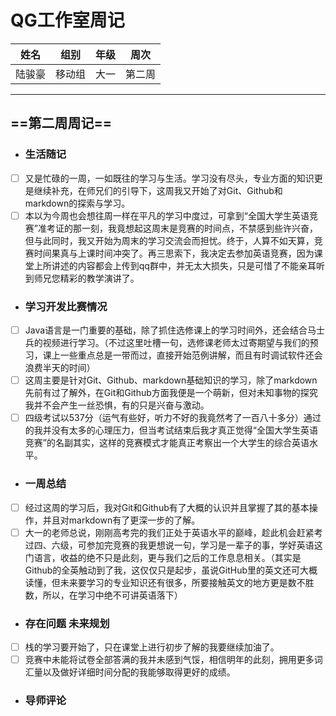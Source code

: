 # QG工作室周记
姓名|组别|年级|周次
---|---|---|---
| 陆骏豪|移动组|大一|第二周|
---
## ==第二周周记==
- ### 生活随记
- [ ] 又是忙碌的一周，一如既往的学习与生活。学习没有尽头，专业方面的知识更是继续补充，在师兄们的引导下，这周我又开始了对Git、Github和markdown的探索与学习。
- [ ] 本以为今周也会想往周一样在平凡的学习中度过，可拿到“全国大学生英语竞赛”准考证的那一刻，我竟想起这周末是竞赛的时间点，不禁感到些许兴奋，但与此同时，我又开始为周末的学习交流会而担忧。终于，人算不如天算，竞赛时间果真与上课时间冲突了。再三思索下，我决定去参加英语竞赛，因为课堂上所讲述的内容都会上传到qq群中，并无太大损失，只是可惜了不能亲耳听到师兄您精彩的教学演讲了。
- ### 学习开发比赛情况
- [ ] Java语言是一门重要的基础，除了抓住选修课上的学习时间外，还会结合马士兵的视频进行学习。（不过这里吐槽一句，选修课老师太过寄期望与我们的预习，课上一些重点总是一带而过，直接开始范例讲解，而且有时调试软件还会浪费半天的时间）
- [ ] 这周主要是针对Git、Github、markdown基础知识的学习，除了markdown先前有过了解外，在Git和Github方面我便是一个萌新，但对未知事物的探究我并不会产生一丝恐惧，有的只是兴奋与激动。
- [ ] 四级考试以537分（运气有些好，听力不好的我竟然考了一百八十多分）通过的我并没有太多的心理压力，但当考试结束后我才真正觉得“全国大学生英语竞赛”的名副其实，这样的竞赛模式才能真正考察出一个大学生的综合英语水平。
- ###  一周总结
- [ ] 经过这周的学习后，我对Git和Github有了大概的认识并且掌握了其的基本操作，并且对markdown有了更深一步的了解。
- [ ] 大一的老师总说，刚刚高考完的我们正处于英语水平的巅峰，趁此机会赶紧考过四、六级，可参加完竞赛的我更想说一句，学习是一辈子的事，学好英语这门语言，收益的绝不只是此刻，更与我们之后的工作息息相关。（其实是Github的全英触动到了我，这仅仅只是起步，虽说GitHub里的英文还可大概读懂，但未来要学习的专业知识还有很多，所要接触英文的地方更是数不胜数，所以，在学习中绝不可讲英语落下）
- ### 存在问题 未来规划
- [ ] 栈的学习要开始了，只在课堂上进行初步了解的我要继续加油了。
- [ ] 竞赛中未能将试卷全部答满的我并未感到气馁，相信明年的此刻，拥用更多词汇量以及做好详细时间分配的我能够取得更好的成绩。
- ### 导师评论
